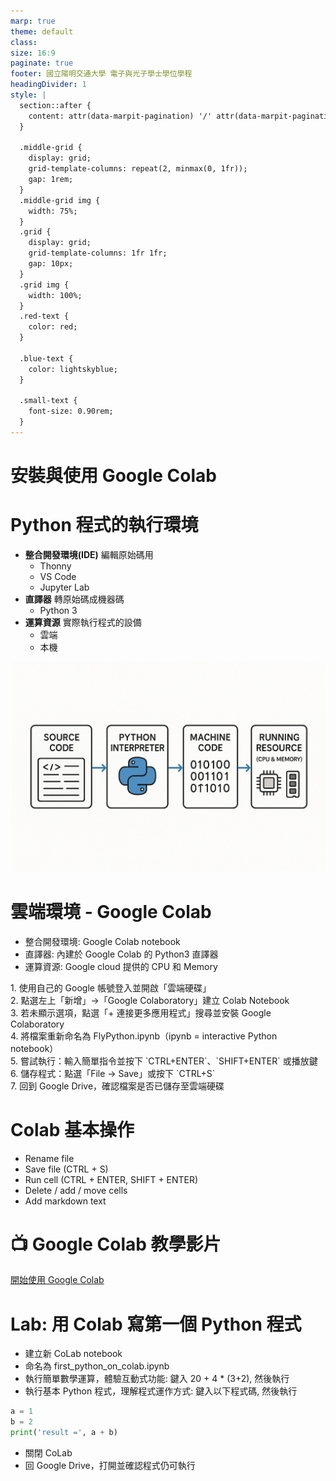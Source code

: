```yaml
---
marp: true
theme: default
class: 
size: 16:9
paginate: true
footer: 國立陽明交通大學 電子與光子學士學位學程
headingDivider: 1
style: |
  section::after {
    content: attr(data-marpit-pagination) '/' attr(data-marpit-pagination-total);
  }
  
  .middle-grid {
    display: grid;
    grid-template-columns: repeat(2, minmax(0, 1fr));
    gap: 1rem;
  }
  .middle-grid img {
    width: 75%;
  }
  .grid {
    display: grid;
    grid-template-columns: 1fr 1fr;
    gap: 10px;
  }
  .grid img {
    width: 100%;
  }
  .red-text {
    color: red;
  }
  
  .blue-text {
    color: lightskyblue;  
  }

  .small-text {
    font-size: 0.90rem;
  }
---
```

# 安裝與使用 Google Colab

# Python 程式的執行環境

+ **整合開發環境(IDE)** 編輯原始碼用
  + Thonny
  + VS Code
  + Jupyter Lab
+ **直譯器** 轉原始碼成機器碼
  + Python 3
+ **運算資源** 實際執行程式的設備
  + 雲端
  + 本機

![bg right 50% w:100% Python Interpreter](../files/image/python_run_cycle.png)

# 雲端環境 - Google Colab
+ 整合開發環境: Google Colab notebook
+ 直譯器: 內建於 Google Colab 的 Python3 直譯器
+ 運算資源: Google cloud 提供的 CPU 和 Memory

<p class="small-text">
1. 使用自己的 Google 帳號登入並開啟「雲端硬碟」<br>
2. 點選左上「新增」→「Google Colaboratory」建立 Colab Notebook<br>
3. 若未顯示選項，點選「+ 連接更多應用程式」搜尋並安裝 Google Colaboratory<br>
4. 將檔案重新命名為 FlyPython.ipynb（ipynb = interactive Python notebook）<br>
5. 嘗試執行：輸入簡單指令並按下 `CTRL+ENTER`、`SHIFT+ENTER` 或播放鍵<br>
6. 儲存程式：點選「File → Save」或按下 `CTRL+S`<br>
7. 回到 Google Drive，確認檔案是否已儲存至雲端硬碟  
</p>

# Colab 基本操作
+ Rename file
+ Save file (CTRL + S)
+ Run cell (CTRL + ENTER, SHIFT + ENTER)
+ Delete / add / move cells
+ Add markdown text

# 📺 Google Colab 教學影片
[開始使用 Google Colab](https://youtu.be/eJCXFIoOwdw?si=_HyCFGAgGT4HAYlx)

# Lab: 用 Colab 寫第一個 Python 程式
+ 建立新 CoLab notebook
+ 命名為 first_python_on_colab.ipynb
+ 執行簡單數學運算，體驗互動式功能: 鍵入 20 + 4 * (3+2), 然後執行
+ 執行基本 Python 程式，理解程式運作方式: 鍵入以下程式碼, 然後執行
```python
a = 1
b = 2
print('result =', a + b)
```
+ 關閉 CoLab
+ 回 Google Drive，打開並確認程式仍可執行